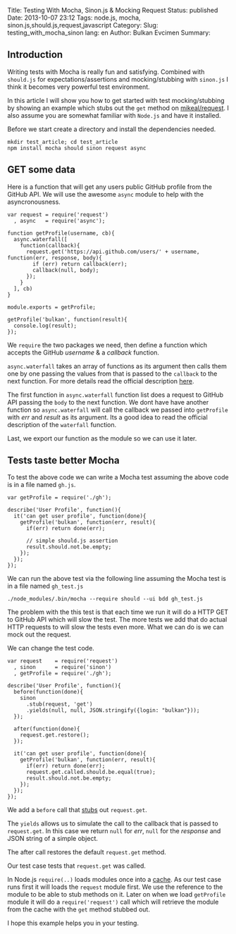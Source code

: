 Title: Testing With Mocha, Sinon.js & Mocking Request
Status: published
Date: 2013-10-07 23:12
Tags: node.js, mocha, sinon.js,should.js,request,javascript
Category:
Slug: testing_with_mocha_sinon
lang: en
Author: Bulkan Evcimen
Summary:


Introduction
------------

Writing tests with Mocha is really fun and satisfying. Combined with `should.js` for expectations/assertions and mocking/stubbing with `sinon.js` I think it becomes very powerful test environment.

In this article I will show you how to get started with test mocking/stubbing by showing an example which stubs out the `get` method on [mikeal/request](https://github.com/mikeal/request). I also
assume you are somewhat familiar with `Node.js` and have it installed.

Before we start create a directory and install the dependencies needed.

    mkdir test_article; cd test_article
    npm install mocha should sinon request async


GET some data
-------------


Here is a function that will get any users public GitHub profile from the GitHub API. We will use the awesome `async` module to help with the asyncronousness.


```
var request = require('request')
  , async   = require('async');

function getProfile(username, cb){
  async.waterfall([
    function(callback){
      request.get('https://api.github.com/users/' + username, function(err, response, body){
        if (err) return callback(err);
        callback(null, body);
      });
    }
  ], cb)
}

module.exports = getProfile;

getProfile('bulkan', function(result){
  console.log(result);
});
```

We `require` the two packages we need, then define a function which accepts the GitHub _username_ & a _callback_ function.

`async.waterfall` takes an array of functions as its argument then calls them one by one passing the values from that is passed to the `callback` to the next function. For more details read the official description [here](https://github.com/caolan/async#waterfall).

The first function in `async.waterfall` function list does a request to GitHub API passing the `body` to the next function. We dont have have another function so `async.waterfall` will call the callback we passed into
`getProfile` with _err_ and _result_ as its argument. Its a good idea to read the official description of the `waterfall` function.

Last, we export our function as the module so we can use it later.

Tests taste better Mocha
------------------------

To test the above code we can write a Mocha test assuming the above code is in a file named `gh.js`.


```
var getProfile = require('./gh');

describe('User Profile', function(){
  it('can get user profile', function(done){
    getProfile('bulkan', function(err, result){
      if(err) return done(err);

      // simple should.js assertion
      result.should.not.be.empty;
    });
  });
});
```

We can run the above test via the following line assuming the Mocha test is in a file named `gh_test.js`

`./node_modules/.bin/mocha --require should --ui bdd gh_test.js`

The problem with the this test is that each time we run it will do a HTTP GET to GitHub API which will slow the test. The more tests we add that do actual
HTTP requests to will slow the tests even more.  What we can do is we can mock out the request.  


We can change the test code.


```
var request    = require('request')
  , sinon      = require('sinon')
  , getProfile = require('./gh');

describe('User Profile', function(){
  before(function(done){
    sinon
      .stub(request, 'get')
      .yields(null, null, JSON.stringify({login: "bulkan"}));
  });

  after(function(done){
    request.get.restore();
  });

  it('can get user profile', function(done){
    getProfile('bulkan', function(err, result){
      if(err) return done(err);
      request.get.called.should.be.equal(true);
      result.should.not.be.empty;
    });
  });
});
```

We add a `before` call that [stubs](http://sinonjs.org/docs/#stubs) out `request.get`.   

The `yields` allows us to simulate the call to the callback that is passed to `request.get`. In this case
we return `null` for _err_, `null` for the _response_ and JSON string of a simple object.

The after call restores the default `request.get` method.

Our test case tests that `request.get` was called.

In Node.js `require(..)` loads modules once into a [cache](http://nodejs.org/api/modules.html#modules_caching). As our test case runs first it will loads the `request` module first. We use the
reference to the module to be able to stub methods on it. Later on when we load `getProfile` module it will do a `require('request')` call which will retrieve the module from the cache with 
the `get` method stubbed out.

I hope this example helps you in your testing.
